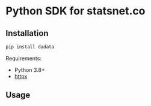 # Python SDK for statsnet.co
## Installation

```sh
pip install dadata
```

Requirements:

-   Python 3.8+
-   [httpx](https://pypi.org/project/httpx/)

## Usage

